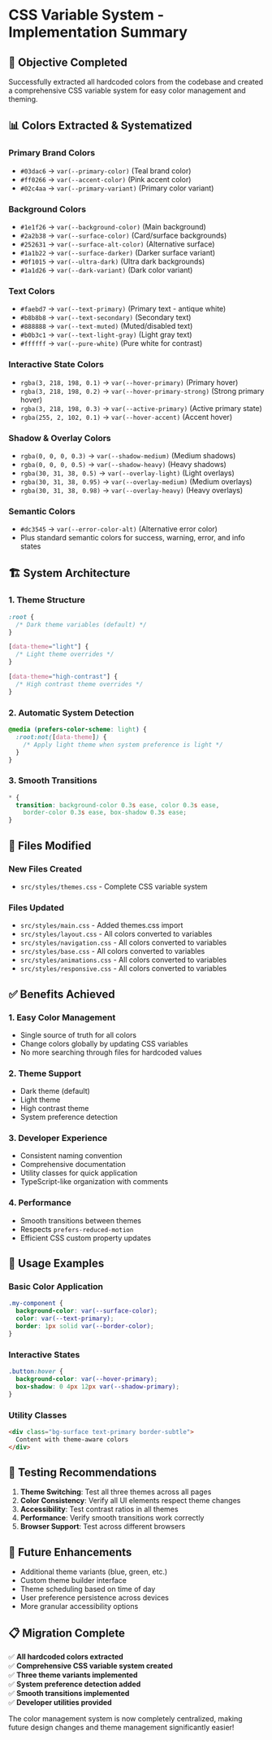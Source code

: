 # CSS Variable System - Implementation Summary

## 🎯 **Objective Completed**

Successfully extracted all hardcoded colors from the codebase and created a comprehensive CSS variable system for easy color management and theming.

## 📊 **Colors Extracted & Systematized**

### **Primary Brand Colors**

- `#03dac6` → `var(--primary-color)` (Teal brand color)
- `#ff0266` → `var(--accent-color)` (Pink accent color)
- `#02c4aa` → `var(--primary-variant)` (Primary color variant)

### **Background Colors**

- `#1e1f26` → `var(--background-color)` (Main background)
- `#2a2b38` → `var(--surface-color)` (Card/surface backgrounds)
- `#252631` → `var(--surface-alt-color)` (Alternative surface)
- `#1a1b22` → `var(--surface-darker)` (Darker surface variant)
- `#0f1015` → `var(--ultra-dark)` (Ultra dark backgrounds)
- `#1a1d26` → `var(--dark-variant)` (Dark color variant)

### **Text Colors**

- `#faebd7` → `var(--text-primary)` (Primary text - antique white)
- `#b8b8b8` → `var(--text-secondary)` (Secondary text)
- `#888888` → `var(--text-muted)` (Muted/disabled text)
- `#b0b3c1` → `var(--text-light-gray)` (Light gray text)
- `#ffffff` → `var(--pure-white)` (Pure white for contrast)

### **Interactive State Colors**

- `rgba(3, 218, 198, 0.1)` → `var(--hover-primary)` (Primary hover)
- `rgba(3, 218, 198, 0.2)` → `var(--hover-primary-strong)` (Strong primary hover)
- `rgba(3, 218, 198, 0.3)` → `var(--active-primary)` (Active primary state)
- `rgba(255, 2, 102, 0.1)` → `var(--hover-accent)` (Accent hover)

### **Shadow & Overlay Colors**

- `rgba(0, 0, 0, 0.3)` → `var(--shadow-medium)` (Medium shadows)
- `rgba(0, 0, 0, 0.5)` → `var(--shadow-heavy)` (Heavy shadows)
- `rgba(30, 31, 38, 0.5)` → `var(--overlay-light)` (Light overlays)
- `rgba(30, 31, 38, 0.95)` → `var(--overlay-medium)` (Medium overlays)
- `rgba(30, 31, 38, 0.98)` → `var(--overlay-heavy)` (Heavy overlays)

### **Semantic Colors**

- `#dc3545` → `var(--error-color-alt)` (Alternative error color)
- Plus standard semantic colors for success, warning, error, and info states

## 🏗️ **System Architecture**

### **1. Theme Structure**

```css
:root {
  /* Dark theme variables (default) */
}

[data-theme="light"] {
  /* Light theme overrides */
}

[data-theme="high-contrast"] {
  /* High contrast theme overrides */
}
```

### **2. Automatic System Detection**

```css
@media (prefers-color-scheme: light) {
  :root:not([data-theme]) {
    /* Apply light theme when system preference is light */
  }
}
```

### **3. Smooth Transitions**

```css
* {
  transition: background-color 0.3s ease, color 0.3s ease,
    border-color 0.3s ease, box-shadow 0.3s ease;
}
```

## 📁 **Files Modified**

### **New Files Created**

- `src/styles/themes.css` - Complete CSS variable system

### **Files Updated**

- `src/styles/main.css` - Added themes.css import
- `src/styles/layout.css` - All colors converted to variables
- `src/styles/navigation.css` - All colors converted to variables
- `src/styles/base.css` - All colors converted to variables
- `src/styles/animations.css` - All colors converted to variables
- `src/styles/responsive.css` - All colors converted to variables

## ✅ **Benefits Achieved**

### **1. Easy Color Management**

- Single source of truth for all colors
- Change colors globally by updating CSS variables
- No more searching through files for hardcoded values

### **2. Theme Support**

- Dark theme (default)
- Light theme
- High contrast theme
- System preference detection

### **3. Developer Experience**

- Consistent naming convention
- Comprehensive documentation
- Utility classes for quick application
- TypeScript-like organization with comments

### **4. Performance**

- Smooth transitions between themes
- Respects `prefers-reduced-motion`
- Efficient CSS custom property updates

## 🚀 **Usage Examples**

### **Basic Color Application**

```css
.my-component {
  background-color: var(--surface-color);
  color: var(--text-primary);
  border: 1px solid var(--border-color);
}
```

### **Interactive States**

```css
.button:hover {
  background-color: var(--hover-primary);
  box-shadow: 0 4px 12px var(--shadow-primary);
}
```

### **Utility Classes**

```html
<div class="bg-surface text-primary border-subtle">
  Content with theme-aware colors
</div>
```

## 🧪 **Testing Recommendations**

1. **Theme Switching**: Test all three themes across all pages
2. **Color Consistency**: Verify all UI elements respect theme changes
3. **Accessibility**: Test contrast ratios in all themes
4. **Performance**: Verify smooth transitions work correctly
5. **Browser Support**: Test across different browsers

## 🎨 **Future Enhancements**

- Additional theme variants (blue, green, etc.)
- Custom theme builder interface
- Theme scheduling based on time of day
- User preference persistence across devices
- More granular accessibility options

## 📋 **Migration Complete**

✅ **All hardcoded colors extracted**  
✅ **Comprehensive CSS variable system created**  
✅ **Three theme variants implemented**  
✅ **System preference detection added**  
✅ **Smooth transitions implemented**  
✅ **Developer utilities provided**

The color management system is now completely centralized, making future design changes and theme management significantly easier!
